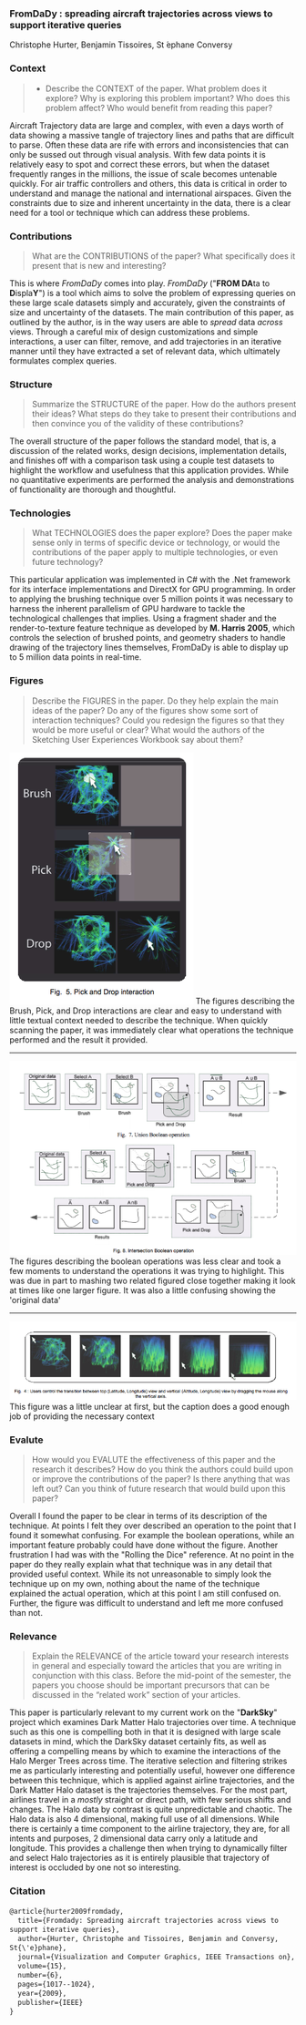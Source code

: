 ### **FromDaDy : spreading aircraft trajectories across views to support iterative queries**
Christophe Hurter, Benjamin Tissoires, St ́ephane Conversy


### Context
>- Describe the CONTEXT of the paper. What problem does it explore? Why is exploring this problem
important? Who does this problem affect? Who would benefit from reading this paper?

Aircraft Trajectory data are large and complex, with even a days worth of data showing a massive tangle of trajectory lines and paths that are difficult to parse. Often these data are rife with errors and inconsistencies that can only be sussed out through visual analysis. With few data points it is relatively easy to spot and correct these errors, but when the dataset frequently ranges in the millions, the issue of scale becomes untenable quickly. For air traffic controllers and others, this data is critical in order to understand and manage the national and international airspaces. Given the constraints due to size and inherent uncertainty in the data, there is a clear need for a tool or technique which can address these problems.

### Contributions
>What are the CONTRIBUTIONS of the paper? What specifically does it present that is new and
interesting?

This is where *FromDaDy* comes into play. *FromDaDy* ("**FROM DA**ta to **D**ispla**Y**") is a tool which aims to solve the problem of expressing queries on these large scale datasets simply and accurately, given the constraints of size and uncertainty of the datasets. The main contribution of this paper, as outlined by the author, is in the way users are able to *spread* data *across* views. Through a careful mix of design customizations and simple interactions, a user can filter, remove, and add trajectories in an iterative manner until they have extracted a set of relevant data, which ultimately formulates complex queries.

### Structure
>Summarize the STRUCTURE of the paper. How do the authors present their ideas? What steps do they take to present their contributions and then convince you of the validity of these contributions?

The overall structure of the paper follows the standard model, that is, a discussion of the related works, design decisions, implementation details, and finishes off with a comparison task using a couple test datasets to highlight the workflow and usefulness that this application provides. While no quantitative experiments are performed the analysis and demonstrations of functionality are thorough and thoughtful.

### Technologies
>What TECHNOLOGIES does the paper explore? Does the paper make sense only in terms of specific device or technology, or would the contributions of the paper apply to multiple technologies, or even future technology?

This particular application was implemented in C# with the .Net framework for its interface implementations and DirectX for GPU programming. In order to applying the brushing technique over 5 million points it was necessary to harness the inherent parallelism of GPU hardware to tackle the technological challenges that implies. Using a fragment shader and the render-to-texture feature technique as developed by **M. Harris 2005**, which controls the selection of brushed points, and geometry shaders to handle drawing of the trajectory lines themselves, FromDaDy is able to display up to 5 million data points in real-time.

### Figures
>Describe the FIGURES in the paper. Do they help explain the main ideas of the paper? Do any of the figures show some sort of interaction techniques? Could you redesign the figures so that they would be more useful or clear? What would the authors of the Sketching User Experiences Workbook say about them?

![](brush_pick_drop.png) The figures describing the Brush, Pick, and Drop interactions are clear and easy to understand with little textual context needed to describe the technique. When quickly scanning the paper, it was immediately clear what operations the technique performed and the result it provided.

---

![](boolean_opt.png) The figures describing the boolean operations was less clear and took a few moments to understand the operations it was trying to highlight. This was due in part to mashing two related figured close together making it look at times like one larger figure. It was also a little confusing showing the 'original data'

---

![](vertical_drag.png) This figure was a little unclear at first, but the caption does a good enough job of providing the necessary context


### Evalute
>How would you EVALUTE the effectiveness of this paper and the research it describes? How do you think the authors could build upon or improve the contributions of the paper? Is there anything that was left out? Can you think of future research that would build upon this paper?

Overall I found the paper to be clear in terms of its description of the technique. At points I felt they over described an operation to the point that I found it somewhat confusing. For example the boolean operations, while an important feature probably could have done without the figure. Another frustration I had was with the "Rolling the Dice" reference. At no point in the paper do they really explain what that technique was in any detail that provided useful context. While its not unreasonable to simply look the technique up on my own, nothing about the name of the technique explained the actual operation, which at this point I am still confused on. Further, the figure was difficult to understand and left me more confused than not.


### Relevance
>Explain the RELEVANCE of the article toward your research interests in general and especially toward the articles that you are writing in conjunction with this class. Before the mid-point of the semester, the papers you choose should be important precursors that can be discussed in the “related work” section of your articles.

This paper is particularly relevant to my current work on the "**DarkSky**" project which examines Dark Matter Halo trajectories over time. A technique such as this one is compelling both in that it is designed with large scale datasets in mind, which the DarkSky dataset certainly fits, as well as offering a compelling means by which to examine the interactions of the Halo Merger Trees across time. The iterative selection and filtering strikes me as particularly interesting and potentially useful, however one difference between this technique, which is applied against airline trajectories, and the Dark Matter Halo dataset is the trajectories themselves. For the most part, airlines travel in a *mostly* straight or direct path, with few serious shifts and changes. The Halo data by contrast is quite unpredictable and chaotic. The Halo data is also 4 dimensional, making full use of all dimensions. While there is certainly a time component to the airline trajectory, they are, for all intents and purposes, 2 dimensional data carry only a latitude and longitude. This provides a challenge then when trying to dynamically filter and select Halo trajectories as it is entirely plausible that trajectory of interest is occluded by one not so interesting.

### Citation
```
@article{hurter2009fromdady,
  title={Fromdady: Spreading aircraft trajectories across views to support iterative queries},
  author={Hurter, Christophe and Tissoires, Benjamin and Conversy, St{\'e}phane},
  journal={Visualization and Computer Graphics, IEEE Transactions on},
  volume={15},
  number={6},
  pages={1017--1024},
  year={2009},
  publisher={IEEE}
}
```